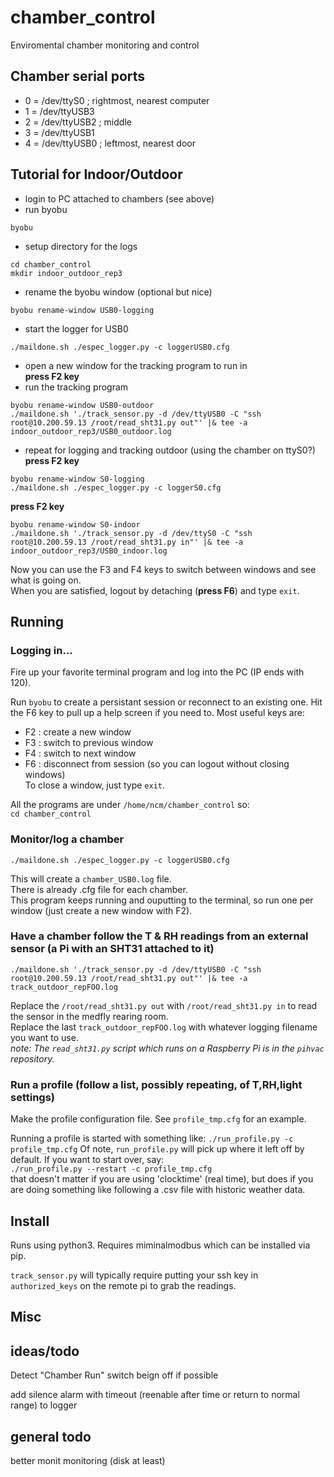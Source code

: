 # chamber_control
Enviromental chamber monitoring and control

## Chamber serial ports

* 0 = /dev/ttyS0   ; rightmost, nearest computer
* 1 = /dev/ttyUSB3
* 2 = /dev/ttyUSB2 ; middle
* 3 = /dev/ttyUSB1
* 4 = /dev/ttyUSB0 ; leftmost, nearest door


## Tutorial for Indoor/Outdoor
- login to PC attached to chambers (see above)
- run byobu  
```
byobu
```
- setup directory for the logs
```
cd chamber_control
mkdir indoor_outdoor_rep3
```
- rename the byobu window (optional but nice)
```
byobu rename-window USB0-logging
```
- start the logger for USB0
```
./maildone.sh ./espec_logger.py -c loggerUSB0.cfg 
```
- open a new window for the tracking program to run in  
**press F2 key**
- run the tracking program
```
byobu rename-window USB0-outdoor
./maildone.sh './track_sensor.py -d /dev/ttyUSB0 -C "ssh root@10.200.59.13 /root/read_sht31.py out"' |& tee -a indoor_outdoor_rep3/USB0_outdoor.log
```

- repeat for logging and tracking outdoor (using the chamber on ttyS0?)  
**press F2 key**
```
byobu rename-window S0-logging
./maildone.sh ./espec_logger.py -c loggerS0.cfg 
```
**press F2 key**
```
byobu rename-window S0-indoor
./maildone.sh './track_sensor.py -d /dev/ttyS0 -C "ssh root@10.200.59.13 /root/read_sht31.py in"' |& tee -a indoor_outdoor_rep3/USB0_indoor.log
```
Now you can use the F3 and F4 keys to switch between windows and see what is going on.  
When you are satisfied, logout by detaching (**press F6**) and type `exit`.  


## Running

### Logging in...
Fire up your favorite terminal program and log into the PC (IP ends with 120).  

Run `byobu` to create a persistant session or reconnect to an existing one.  Hit the F6 key to pull up a help screen if you need to.  Most useful keys are:
- F2 : create a new window
- F3 : switch to previous window
- F4 : switch to next window
- F6 : disconnect from session (so you can logout without closing windows)  
To close a window, just type `exit`.

All the programs are under `/home/ncm/chamber_control` so:  
`cd chamber_control`


### Monitor/log a chamber
```
./maildone.sh ./espec_logger.py -c loggerUSB0.cfg 
```
This will create a `chamber_USB0.log` file.  
There is already .cfg file for each chamber.  
This program keeps running and ouputting to the terminal, so run one per window (just create a new window with F2).

### Have a chamber follow the T & RH readings from an external sensor (a Pi with an SHT31 attached to it)
```
./maildone.sh './track_sensor.py -d /dev/ttyUSB0 -C "ssh root@10.200.59.13 /root/read_sht31.py out"' |& tee -a track_outdoor_repFOO.log
```
Replace the `/root/read_sht31.py out` with `/root/read_sht31.py in` to read the sensor in the medfly rearing room.  
Replace the last `track_outdoor_repFOO.log` with whatever logging filename you want to use.  
*note: The `read_sht31.py` script which runs on a Raspberry Pi is in the `pihvac` repository.*

### Run a profile (follow a list, possibly repeating, of T,RH,light settings)
Make the profile configuration file.  See `profile_tmp.cfg` for an example.

Running a profile is started with something like:
```./run_profile.py -c profile_tmp.cfg```
Of note, `run_profile.py` will pick up where it left off by default.  If you want to start over, say:  
`./run_profile.py --restart -c profile_tmp.cfg`  
that doesn't matter if you are using 'clocktime' (real time), but does if you are doing something like following a .csv file with historic weather data.


## Install

Runs using python3.  Requires miminalmodbus which can be installed via pip.


`track_sensor.py` will typically require putting your ssh key in `authorized_keys` on the remote pi to grab the readings.




## Misc

## ideas/todo
Detect "Chamber Run" switch beign off if possible

add silence alarm with timeout (reenable after time or return to normal range) to logger

## general todo
better monit monitoring (disk at least)
